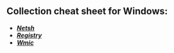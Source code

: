 ## Collection cheat sheet for Windows:

- ***[Netsh](netsh.md)***
- ***[Registry](registry.md)***
- ***[Wmic](wmic.md)***
